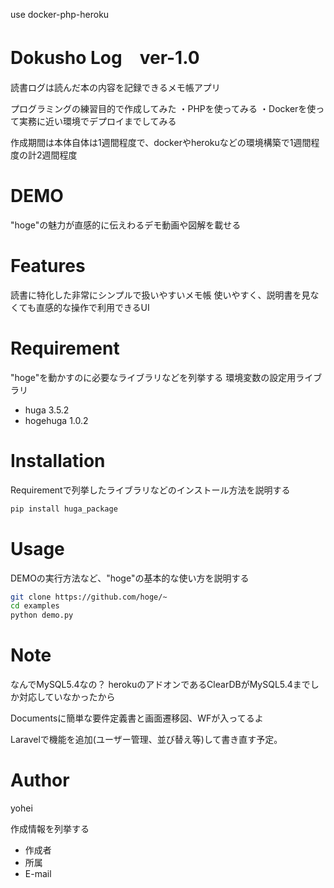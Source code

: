 use docker-php-heroku

# Dokusho Log　ver-1.0

 読書ログは読んだ本の内容を記録できるメモ帳アプリ

 プログラミングの練習目的で作成してみた
 ・PHPを使ってみる
 ・Dockerを使って実務に近い環境でデプロイまでしてみる

 作成期間は本体自体は1週間程度で、dockerやherokuなどの環境構築で1週間程度の計2週間程度

# DEMO

"hoge"の魅力が直感的に伝えわるデモ動画や図解を載せる

# Features

読書に特化した非常にシンプルで扱いやすいメモ帳
使いやすく、説明書を見なくても直感的な操作で利用できるUI

# Requirement

"hoge"を動かすのに必要なライブラリなどを列挙する
環境変数の設定用ライブラリ

* huga 3.5.2
* hogehuga 1.0.2

# Installation

Requirementで列挙したライブラリなどのインストール方法を説明する

```bash
pip install huga_package
```

# Usage

DEMOの実行方法など、"hoge"の基本的な使い方を説明する

```bash
git clone https://github.com/hoge/~
cd examples
python demo.py
```

# Note

 なんでMySQL5.4なの？
 herokuのアドオンであるClearDBがMySQL5.4までしか対応していなかったから

 Documentsに簡単な要件定義書と画面遷移図、WFが入ってるよ

 Laravelで機能を追加(ユーザー管理、並び替え等)して書き直す予定。

# Author

 yohei

作成情報を列挙する

* 作成者
* 所属
* E-mail
